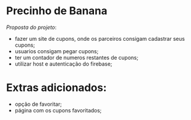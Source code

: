# Precinho de Banana

*Proposta do projeto*: 
- fazer um site de cupons, onde os parceiros consigam cadastrar 
seus cupons;
- usuarios consigam pegar cupons;
- ter um contador de numeros restantes de cupons;
- utilizar host e autenticação do firebase;

# Extras adicionados:
- opção de favoritar;
- página com os cupons favoritados;
